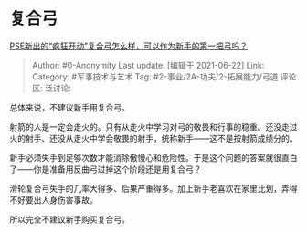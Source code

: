 # 复合弓
[PSE新出的“疯狂开动”复合弓怎么样，可以作为新手的第一把弓吗？](https://www.zhihu.com/question/312780120/answer/604314043)

> Author: #0-Anonymity
> Last update: [编辑于 2021-06-22]
> Link:
> Category: #军事技术与艺术
> Tag: #2-事业/2A-功夫/2-拓展能力/弓道
> 评论区:
> 泛讨论:

总体来说，不建议新手用复合弓。

射箭的人是一定会走火的。只有从走火中学习对弓的敬畏和行事的稳重。还没走过火的射手、还没从走火中学会敬畏的射手，统称新手——这不是按射箭成绩分的。

新手必须失手到足够次数才能消除傲慢心和危险性。于是这个问题的答案就很直白了——你是准备用反曲弓过掉这个阶段还是用复合弓？

滑轮复合弓失手的几率大得多、后果严重得多。加上新手老喜欢在家里比划，弄得不好要出人身伤害事故。

所以完全不建议新手购买复合弓。
